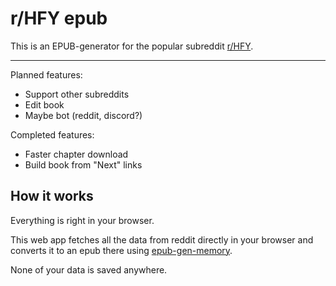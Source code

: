# r/HFY epub

This is an EPUB-generator for the popular subreddit [r/HFY](https://reddit.com/r/HFY).

---

Planned features:
- Support other subreddits
- Edit book
- Maybe bot (reddit, discord?)

Completed features:
- Faster chapter download
- Build book from "Next" links


## How it works

Everything is right in your browser.

This web app fetches all the data from reddit directly in your browser and converts it to an epub there using [epub-gen-memory](https://github.com/cpiber/epub-gen-memory).

None of your data is saved anywhere.
